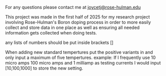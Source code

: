 For any questions please contact me at joycetj@rose-hulman.edu

This project was made in the first half of 2025 for my research project involving Rose-Hulman's Boron doping process in order to more easily collect and store data in one place as well as ensuring all needed information gets collected when doing tests.

any lists of numbers should be put inside brackets []

When adding new standard tempertures put the positive variants in and only input a maximum of five tempertures. 
example:
If I frequently use 10 micro amps 100 micro amps and 1 milliamp as testing currents I would input
[10,100,1000] to store the new setting.
